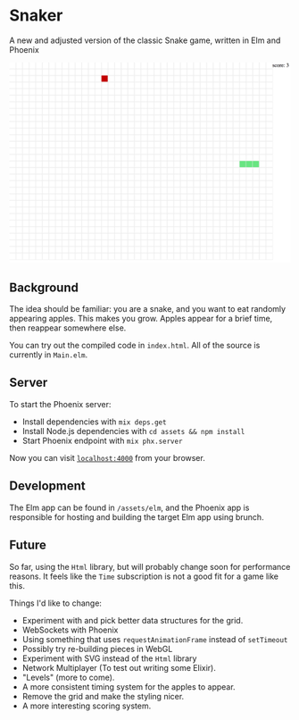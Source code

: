# Snaker
A new and adjusted version of the classic Snake game, written in Elm and Phoenix

![](https://raw.githubusercontent.com/JulianLeviston/snaker-elm/master/images/snaker-elm.png)

## Background

The idea should be familiar: you are a snake, and you want to eat randomly appearing apples. This makes you grow. Apples appear for a brief time, then reappear somewhere else.

You can try out the compiled code in `index.html`. All of the source is currently in `Main.elm`.

## Server

To start the Phoenix server:

  * Install dependencies with `mix deps.get`
  * Install Node.js dependencies with `cd assets && npm install`
  * Start Phoenix endpoint with `mix phx.server`

Now you can visit [`localhost:4000`](http://localhost:4000) from your browser.

## Development

The Elm app can be found in `/assets/elm`, and the Phoenix app is responsible for hosting and building the target Elm app using brunch.

## Future

So far, using the `Html` library, but will probably change soon for performance reasons. It feels like the `Time` subscription is not a good fit for a game like this.


Things I'd like to change:

* Experiment with and pick better data structures for the grid.
* WebSockets with Phoenix
* Using something that uses `requestAnimationFrame` instead of `setTimeout`
* Possibly try re-building pieces in WebGL
* Experiment with SVG instead of the `Html` library
* Network Multiplayer (To test out writing some Elixir).
* "Levels" (more to come).
* A more consistent timing system for the apples to appear.
* Remove the grid and make the styling nicer.
* A more interesting scoring system.
